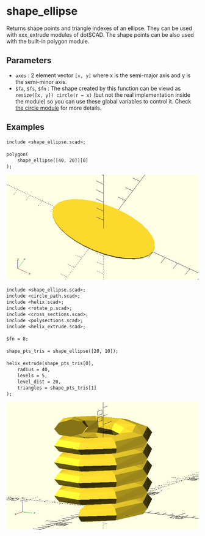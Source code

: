 # shape_ellipse

Returns shape points and triangle indexes of an ellipse. They can be used with xxx_extrude modules of dotSCAD. The shape points can be also used with the built-in polygon module. 

## Parameters

- `axes` : 2 element vector `[x, y]` where x is the semi-major axis and y is the semi-minor axis.
- `$fa`, `$fs`, `$fn` : The shape created by this function can be viewd as `resize([x, y]) circle(r = x)` (but not the real implementation inside the module) so you can use these global variables to control it. Check [the circle module](https://en.wikibooks.org/wiki/OpenSCAD_User_Manual/Using_the_2D_Subsystem#circle) for more details. 

## Examples

	include <shape_ellipse.scad>;

	polygon(
		shape_ellipse([40, 20])[0]
	);

![shape_ellipse](images/lib-shape_ellipse-1.JPG)

	include <shape_ellipse.scad>;
	include <circle_path.scad>;
	include <helix.scad>;
	include <rotate_p.scad>;
	include <cross_sections.scad>;
	include <polysections.scad>;
	include <helix_extrude.scad>;

	$fn = 8;
		
	shape_pts_tris = shape_ellipse([20, 10]);

	helix_extrude(shape_pts_tris[0], 
		radius = 40, 
		levels = 5, 
		level_dist = 20,
		triangles = shape_pts_tris[1]
	);

![shape_ellipse](images/lib-shape_ellipse-2.JPG)

